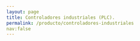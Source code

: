 ```yaml
---
layout: page
title: Controladores industriales (PLC).
permalink: /producto/controladores-industriales
nav:false
---
```

